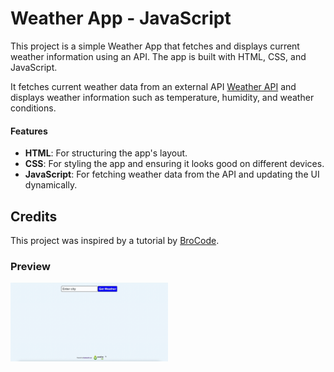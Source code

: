 # Weather App - JavaScript

This project is a simple Weather App that fetches and displays current weather information using an API. The app is built with HTML, CSS, and JavaScript.

It fetches current weather data from an external API [Weather API](https://www.weatherapi.com/) and displays weather information such as temperature, humidity, and weather conditions.

#### Features

- **HTML**: For structuring the app's layout.
- **CSS**: For styling the app and ensuring it looks good on different devices.
- **JavaScript**: For fetching weather data from the API and updating the UI dynamically.

## Credits

This project was inspired by a tutorial by [BroCode](https://www.youtube.com/watch?v=VaDUGPMjzOM&t=4s).

### Preview

<img src='https://github.com/myrtotzelisi/weather-app-js/blob/main/WebsitePreview.gif' alt='Weather app preview' width=50% />
